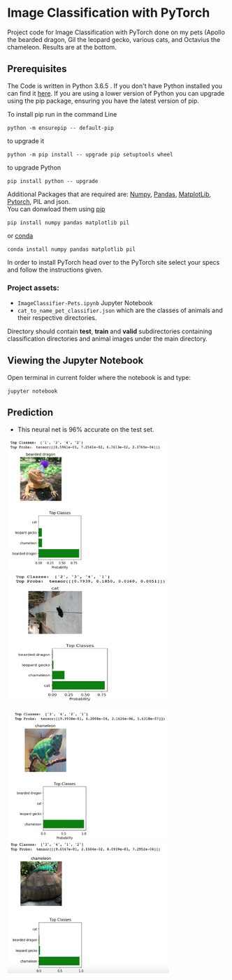  # Image Classification with PyTorch

Project code for Image Classification with PyTorch done on my pets (Apollo the bearded dragon, Gil the leopard gecko, various cats, and Octavius the chameleon. Results are at the bottom.


## Prerequisites
The Code is written in Python 3.6.5 . If you don't have Python installed you can find it [here](https://www.python.org/downloads/). If you are using a lower version of Python you can upgrade using the pip package, ensuring you have the latest version of pip. 

To install pip run in the command Line
```
python -m ensurepip -- default-pip 
``` 
to upgrade it
```
python -m pip install -- upgrade pip setuptools wheel
```
to upgrade Python
```
pip install python -- upgrade
```
Additional Packages that are required are: [Numpy](http://www.numpy.org/), [Pandas](https://pandas.pydata.org/), [MatplotLib](https://matplotlib.org/), [Pytorch](https://pytorch.org/), PIL and json.\
You can donwload them using [pip](https://pypi.org/project/pip/)
```
pip install numpy pandas matplotlib pil
```
or [conda](https://anaconda.org/anaconda/python)
```
conda install numpy pandas matplotlib pil
```
In order to install PyTorch head over to the PyTorch site select your specs and follow the instructions given.	

### Project assets:

- `ImageClassifier-Pets.ipynb` Jupyter Notebook
- `cat_to_name_pet_classifier.json` which are the classes of animals and their respective directories.


Directory should contain **test**, **train** and **valid** subdirectories containing classification directories and animal images under the main directory.

## Viewing the Jupyter Notebook

Open terminal in current folder where the notebook is and type:
```
jupyter notebook
```


## Prediction
* This neural net is 96% accurate on the test set. 

<img src="test1.png" width="370" height="300" /><img src="test2.png" width="370" height="300" />

<img src="test3.png" width="370" height="300" /><img src="test4.png" width="370" height="300" />



